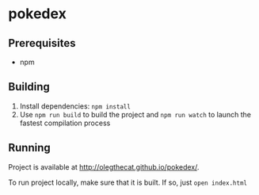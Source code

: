 # pokedex

## Prerequisites

* npm

## Building

1. Install dependencies: `npm install`
2. Use `npm run build` to build the project and `npm run watch` to launch the fastest compilation process

## Running

Project is available at http://olegthecat.github.io/pokedex/.

To run project locally, make sure that it is built. If so, just `open index.html`

